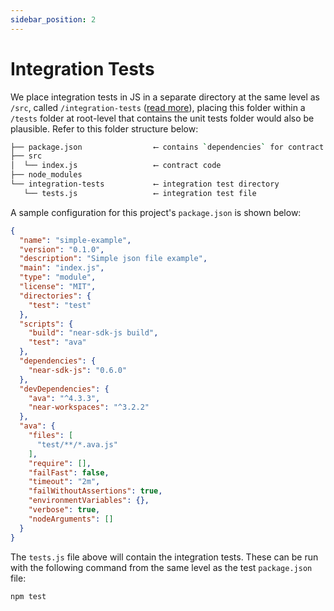 ```yaml
---
sidebar_position: 2
---
```


# Integration Tests

We place integration tests in JS in a separate directory at the same level as `/src`, called `/integration-tests` ([read more](https://doc.rust-lang.org/cargo/reference/cargo-targets.html#integration-tests)), placing this folder within a `/tests` folder at root-level that contains the unit tests folder would also be plausible. Refer to this folder structure below:

```sh
├── package.json                ⟵ contains `dependencies` for contract and `devDependencies` for workspaces-js tests
├── src
│  └── index.js                 ⟵ contract code
├── node_modules
└── integration-tests           ⟵ integration test directory
   └── tests.js                 ⟵ integration test file
```

A sample configuration for this project's `package.json` is shown below:

```json
{
  "name": "simple-example",
  "version": "0.1.0",
  "description": "Simple json file example",
  "main": "index.js",
  "type": "module",
  "license": "MIT",
  "directories": {
    "test": "test"
  },
  "scripts": {
    "build": "near-sdk-js build",
    "test": "ava"
  },
  "dependencies": {
    "near-sdk-js": "0.6.0"
  },
  "devDependencies": {
    "ava": "^4.3.3",
    "near-workspaces": "^3.2.2"
  },
  "ava": {
    "files": [
      "test/**/*.ava.js"
    ],
    "require": [],
    "failFast": false,
    "timeout": "2m",
    "failWithoutAssertions": true,
    "environmentVariables": {},
    "verbose": true,
    "nodeArguments": []
  }
}
```

The `tests.js` file above will contain the integration tests. These can be run with the following command from the same level as the test `package.json` file:

    npm test

<!-- TODO: add snippets of code, living everywhere spread across docs -->